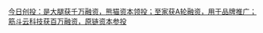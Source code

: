   
[今日创投：是大腿获千万融资，熊猫资本领投；至家获A轮融资，用于品牌推广；筋斗云科技获百万融资，原链资本参投](http://www.dianyue.me/archives/979/gwyv0qi5cqp69khx/)